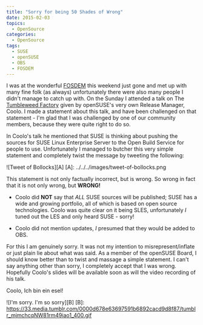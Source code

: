 ```yaml
---
title: "Sorry for being 50 Shades of Wrong"
date: 2015-02-03
topics:
  - OpenSource
categories:
  - OpenSource
tags:
  - SUSE
  - openSUSE
  - OBS
  - FOSDEM
---
```

I was at the wonderful [FOSDEM][1] this weekend just gone and met up with many fine folk (as always) unfortunately there were also many people I didn't manage to catch up with. On the Sunday I attended a talk on The [Tumbleweed Factory][2] given by openSUSE's very own Release Manager, Coolo. I made a statement about this talk, and have been challenged on that statement - I'm glad that I was challenged by one of our community members, because they were quite right to do so.

In Coolo's talk he mentioned that SUSE is thinking about pushing the sources for SUSE Linux Enterprise Server to the Open Build Service for people to use. Unfortunately I managed to butcher this very simple statement and completely twist the message by tweeting the following:

![Tweet of Bollocks][A]
 [A]: ../../../images/tweet-of-bollocks.png


This statement is not only factually incorrect, but is wrong. So wrong in fact that it is not only wrong, but **WRONG!** 

* Coolo did **NOT** say that *ALL* SUSE sources will be published; SUSE has a wide and growing portfolio, all of which is based on open source technologies. Coolo was quite clear on it being SLES, unfortunately *I* tuned out the LES and only heard SUSE - sorry!

* Coolo did not mention updates, *I* presumed that they would be added to OBS.

For this I am genuinely sorry. It was not my intention to misrepresent/inflate or just plain lie about what was said. As a member of the openSUSE Board, I should know better than to twist and massage a simple statement. I can't say anything other than sorry, I completely accept that I was wrong. Hopefully Coolo's slides will be available soon as will the video recording of his talk.

Coolo, Ich bin ein esel!

![I'm sorry. I'm so sorry][B]
 [B]: https://33.media.tumblr.com/0000d678e63697591b6892cacd9d8f87/tumblr_mjmchcqNW81rm49iao1_400.gif

[1]: https://fosdem.org/2015/ "Free and Open Source Developers European Meeting"
[2]: https://fosdem.org/2015/schedule/event/the_tumbleweed_factory/ "FOSDEM 2015 talk by Coolo on Tumbleweed"
